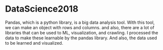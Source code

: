 # DataScience2018
Pandas, which is a python library, is a big data analysis tool. With this tool, we can make an object with rows and columns. 
and also, there are a lot of libraries that can be used to ML, visualization, and crawling.
I processed the data to make these learnable by the pandas library. And also, the data used to be learned and visualized. 
